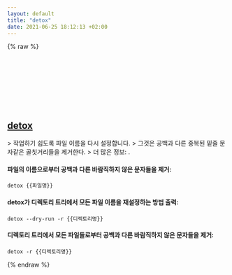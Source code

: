```yaml
---
layout: default
title: "detox"
date: 2021-06-25 18:12:13 +02:00
---
```

{% raw %}
<h2 id="detox">
  <a href="/ko/common/detox.html">detox</a> <a href="#detox"><svg class="icon">
    <use href="/assets/images/unicode_sprite.svg#link" />
  </svg></a>
</h2>
> 작업하기 쉽도록 파일 이름을 다시 설정합니다.
> 그것은 공백과 다른 중복된 밑줄 문자같은 골칫거리들을 제거한다.
> 더 많은 정보: <https://github.com/dharple/detox>.

#### 파일의 이름으로부터 공백과 다른 바람직하지 않은 문자들을 제거:
```shell
detox {{파일명}}
```
#### detox가 디렉토리 트리에서 모든 파일 이름을 재설정하는 방법 출력:
```shell
detox --dry-run -r {{디렉토리명}}
```
#### 디렉토리 트리에서 모든 파일들로부터 공백과 다른 바람직하지 않은 문자들을 제거:
```shell
detox -r {{디렉토리명}}
```
{% endraw %}